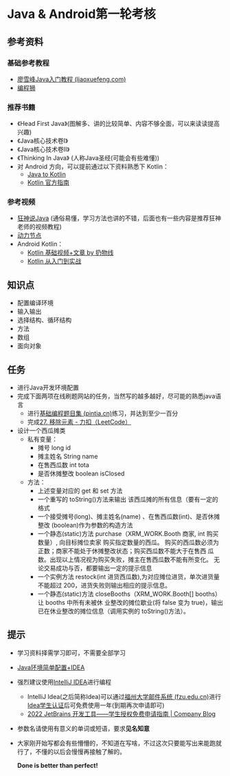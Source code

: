 # Java & Android第一轮考核

## 参考资料

### 基础参考教程

* [廖雪峰Java入门教程 (liaoxuefeng.com)](https://www.liaoxuefeng.com/wiki/1252599548343744)
* [编程狮](https://www.w3cschool.cn/java/)

### 推荐书籍

* 《Head First Java》(图解多、讲的比较简单、内容不够全面，可以来读读提高兴趣)
* 《Java核心技术卷Ⅰ》
* 《Java核心技术卷Ⅱ》
* 《Thinking In Java》 (人称Java圣经(可能会有些难懂))
* 对 Android 方向，可以提前通过以下资料熟悉下 Kotlin：
  * [Java to Kotlin](https://github.com/MindorksOpenSource/from-java-to-kotlin)
  * [Kotlin 官方指南](https://www.kotlincn.net/docs/reference/basic-syntax.html)


### 参考视频

* [狂神说Java]( https://www.bilibili.com/video/BV12J41137hu?share_source=copy_web&vd_source=7d2fd3963c594f890889ebd454ef8d1c)	(通俗易懂，学习方法也讲的不错，后面也有一些内容是推荐狂神老师的视频教程)
* [动力节点](https://www.bilibili.com/video/BV1Rx411876f?share_source=copy_web&vd_source=7d2fd3963c594f890889ebd454ef8d1c)
* Android Kotlin：
  * [Kotlin 基础视频+文章 by 扔物线](https://rengwuxian.com/kotlin-basic-1/)
  * [Kotlin 从入门到实战](https://www.bilibili.com/video/BV1bZ4y1N7my)

## 知识点

* 配置编译环境
* 输入输出
* 选择结构、循环结构
* 方法
* 数组
* 面向对象

## 任务

* 进行Java开发环境配置
* 完成下面两项在线刷题网站的任务，当然写的越多越好，尽可能的熟悉java语言
  * 进行[基础编程题目集 (pintia.cn)](https://pintia.cn/problem-sets/14/exam/problems/type/7)练习，并达到至少一百分
  * 完成[27. 移除元素 - 力扣（LeetCode）](https://leetcode.cn/problems/remove-element/)
* 设计一个西瓜摊类
  * 私有变量： 
    * 摊号 long id
    * 摊主姓名 String name
    * 在售西瓜数 int tota
    * 是否休摊整改 boolean isClosed
  * 方法：
    * 上述变量对应的 get 和 set 方法
    * 一个重写的 toString()方法来输出 该西瓜摊的所有信息（要有一定的格式
    * 一个接受摊号(long)、摊主姓名(name) 、在售西瓜数(int)、是否休摊整改 (boolean)作为参数的构造方法
    * 一个静态(static)方法 purchase（XRM_WORK.Booth 商家, int 购买数量）, 向目标摊位卖家 购买指定数量的西瓜。 购买的西瓜数必须为正数；商家不能处于休摊整改状态；购买西瓜数不能大于在售西 瓜数。出现以上情况视为购买失败，摊主在售西瓜数不能有所变化。 无论交易成功与否，都要输出一定的提示信息
    * 一个实例方法 restock(int 进货西瓜数),为对应摊位进货，单次进货量不能超过 200，进货失败则输出相应的提示信息。 
    * 一个静态(static)方法 closeBooths（XRM_WORK.Booth[] booths）让 booths 中所有未被休 业整改的摊位歇业(将 false 变为 true)，输出已在休业整改的摊位信息（调用实例的 toString()方法）。

## 提示

* 学习资料择需学习即可，不需要全部学习

* [ Java环境简单配置+IDEA](https://blog.csdn.net/qq_33215972/article/details/73693140)

* 强烈建议使用[IntelliJ IDEA](https://www.jetbrains.com/zh-cn/idea/)进行编程

  * IntelliJ Idea(之后简称Idea)可以通过[福州大学邮件系统 (fzu.edu.cn)](https://fzu.edu.cn/coremail/index.jsp)进行[Idea学生认证](https://www.jetbrains.com/shop/eform/students/)后可免费使用一年(到期再次申请即可)
  * [2022 JetBrains 开发工具——学生授权免费申请指南 | Company Blog](https://blog.jetbrains.com/zh-hans/blog/2022/08/24/2022-jetbrains-student-program/)

* 参数名请使用有意义的单词或短语，要求**见名知意**

* 大家刚开始写都会有些懵懵的，不知道在写啥，不过这次只要能写出来能跑就行了，不懂的以后会慢慢再接触了解的。

  **Done is better than perfect!**
